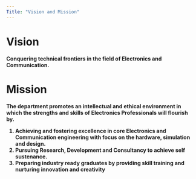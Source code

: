 ```yaml
---
Title: "Vision and Mission"
---
```

# Vision
<b>  Conquering technical frontiers in the field of Electronics and Communication.</b>
  

# Mission
 <b>The department promotes an intellectual and ethical environment in which the strengths and skills of Electronics Professionals will flourish by.</b>

<ol> <b><li> Achieving and fostering excellence in core Electronics and Communication engineering with focus on the hardware, simulation and design.</li>
     <b><li> Pursuing Research, Development and Consultancy to achieve self sustenance.</li>
     <b><li> Preparing industry ready graduates by providing skill training and nurturing innovation and creativity</li> 
  </ol> 
     


